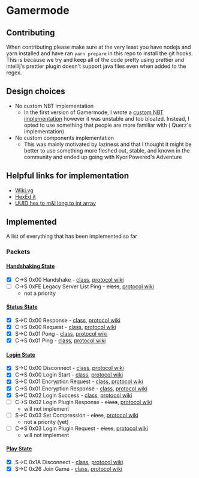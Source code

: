 # Gamermode

## Contributing

When contributing please make sure at the very least you have nodejs and yarn installed and have ran `yarn prepare` in
this repo to install the git hooks. This is because we try and keep all of the code pretty using prettier and intellij's
prettier plugin doesn't support java files even when added to the regex.

## Design choices

- No custom NBT implementation
    - In the first version of Gamermode, I wrote
      a [custom NBT implementation](https://github.com/Floffah/gamermode/tree/new/src/main/java/dev/floffah/gamermode/nbt)
      however it was unstable and too bloated. Instead, I opted to use something that people are more familiar with (
      Querz's implementation)
- No custom components implementation
    - This was mainly motivated by laziness and that I thought it might be better to use something more fleshed out,
      stable, and known in the community and ended up going with KyoriPowered's Adventure

## Helpful links for implementation

 - [Wiki.vg](https://wiki.vg/Main_Page)
 - [HexEd.it](https://www.hexed.it/)
 - [UUID hex to m&l long to int array](https://www.soltoder.com/mc-uuid-converter/)

## Implemented

A list of everything that has been implemented so far

### Packets

#### [Handshaking State](https://wiki.vg/Protocol#Handshaking)

- [x] C->S 0x00 Handshake - [class](./src/main/java/dev/floffah/gamermode/server/packet/serverlist/Handshake.java), [protocol wiki](https://wiki.vg/Protocol#Handshake)
- [ ] C->S 0xFE Legacy Server List Ping - ~~class~~, [protocol wiki](https://wiki.vg/Protocol#Legacy_Server_List_Ping)
    - not a priority

#### [Status State](https://wiki.vg/Protocol#Status)
- [x] S->C 0x00 Response - [class](./src/main/java/dev/floffah/gamermode/server/packet/serverlist/Response.java), [protocol wiki](https://wiki.vg/Protocol#Response)
- [x] C->S 0x00 Request - [class](./src/main/java/dev/floffah/gamermode/server/packet/serverlist/Request.java), [protocol wiki](https://wiki.vg/Protocol#Request)
- [x] S->C 0x01 Pong - [class](./src/main/java/dev/floffah/gamermode/server/packet/serverlist/Pong.java), [protocol wiki](https://wiki.vg/Protocol#Pong)
- [x] C->S 0x01 Ping - [class](./src/main/java/dev/floffah/gamermode/server/packet/serverlist/Ping.java), [protocol wiki](https://wiki.vg/Protocol#Ping)

#### [Login State](https://wiki.vg/Protocol#Login)
- [x] S->C 0x00 Disconnect - [class](./src/main/java/dev/floffah/gamermode/server/packet/connection/LoginDisconnect.java), [protocol wiki](https://wiki.vg/Protocol#Disconnect_.28login.29)
- [x] C->S 0x00 Login Start - [class](./src/main/java/dev/floffah/gamermode/server/packet/login/LoginStart.java), [protocol wiki](https://wiki.vg/Protocol#Login_Start)
- [x] S->C 0x01 Encryption Request - [class](./src/main/java/dev/floffah/gamermode/server/packet/login/EncryptionRequest.java), [protocol wiki](https://wiki.vg/Protocol#Encryption_Request)
- [x] C->S 0x01 Encryption Response - [class](./src/main/java/dev/floffah/gamermode/server/packet/login/EncryptionResponse.java), [protocol wiki](https://wiki.vg/Protocol#Encryption_Response)
- [x] S->C 0x02 Login Success - [class](./src/main/java/dev/floffah/gamermode/server/packet/login/LoginSuccess.java), [protocol wiki](https://wiki.vg/Protocol#Login_Success)
- [ ] C->S 0x02 Login Plugin Response - ~~class~~, [protocol wiki](https://wiki.vg/Protocol#Login_Plugin_Response)
    - will not implement
- [ ] S->C 0x03 Set Compression - ~~class~~, [protocol wiki](https://wiki.vg/Protocol#Set_Compression)
    - not a priority (yet)
- [ ] C->S 0x03 Login Plugin Request - ~~class~~, [protocol wiki](https://wiki.vg/Protocol#Login_Plugin_Request)
    - will not implement

#### [Play State](https://wiki.vg/Protocol#Play)
- [x] S->C 0x1A Disconnect - [class](./src/main/java/dev/floffah/gamermode/server/packet/connection/Disconnect.java), [protocol wiki](https://wiki.vg/Protocol#Disconnect_.28play.29)
- [x] S->C 0x26 Join Game - [class](./src/main/java/dev/floffah/gamermode/server/packet/play/JoinGame.java), [protocol wiki](https://wiki.vg/Protocol#Join_Game)